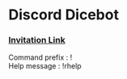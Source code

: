 # Discord Dicebot    

### [Invitation Link](https://discord.com/api/oauth2/authorize?client_id=805342833699061761&permissions=534723749952&scope=applications.commands%20bot)

Command prefix : !    
Help message : !rhelp    

